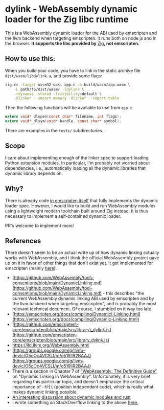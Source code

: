 # dylink \- WebAssembly dynamic loader for the Zig libc runtime

This is a WebAssembly dynamic loader for the ABI used by emscripten and the llvm backend when targeting emscripten.  It runs both on node.js and in the browser.   **It supports the libc provided by** [Zig](https://ziglang.org/)**, not emscripten.**

## How to use this:

When you build your code, you have to link in the static archive file `dist/wasm/libdylink.a`, and provide some flags:

```sh
zig cc -target wasm32-wasi app.c -o build/wasm/app.wasm \
    -L path/to/dist/wasm/ -ldylink \
    -rdynamic -shared -fvisibility=default \
    -Xlinker --import-memory -Xlinker --import-table
```

Then the following functions will be available to use from `app.c`:

```c
extern void* dlopen(const char* filename, int flags);
extern void* dlsym(void* handle, const char* symbol);
```

There are examples in the `tests/` subdirectories.

## Scope

I care about implementing enough of the linker spec to support loading Python extension modules.  In particular, I'm probably not worried about dependencies, i.e., automatically loading all the dynamic libraries that dynamic library depends on.

## Why?

There is already code [in emscripten
itself](https://github.com/emscripten-core/emscripten/blob/main/src/library_dylink.js)
that fully implements the dynamic loader spec. However, I would like to build
and run WebAssembly modules using a lightweight modern toolchain built around
Zig instead.  It is thus necessary to implement a self\-contained dynamic loader.

PR's welcome to implement more!

## References

There doesn't seem to be an actual write up of how dynamic linking actually works with WebAssembly, and I think the official WebAssembly project gave up on it in favor of other things that don't exist yet.   it got implemented for emscripten \(mainly [here](https://github.com/emscripten-core/emscripten/blob/main/src/library_dylink.js)\). 

- [https://github.com/WebAssembly/tool\-conventions/blob/main/DynamicLinking.md](https://github.com/WebAssembly/tool-conventions/blob/main/DynamicLinking.md)  \- this describes "the current WebAssembly dynamic linking ABI used by emscripten and by the llvm backend when targeting emscripten", and is probably the most relevant technical document.  Of course, I stumbled on it way too late.
- [https://emscripten.org/docs/compiling/Dynamic\-Linking.html](https://emscripten.org/docs/compiling/Dynamic-Linking.html) 
- [https://github.com/emscripten\-core/emscripten/blob/main/src/library\_dylink.js](https://github.com/emscripten-core/emscripten/blob/main/src/library_dylink.js) 
- https://lld.llvm.org/WebAssembly.html
- [https://groups.google.com/g/llvm\-dev/c/O5cOc4VCSLI/m/o519lIR2BAAJ](https://groups.google.com/g/llvm-dev/c/O5cOc4VCSLI/m/o519lIR2BAAJ)
- There is a section in Chapter 7 of ["WebAssembly: The Definitive Guide" ](https://www.oreilly.com/library/view/webassembly-the-definitive/9781492089834/)on "Dynamic Linking in WebAssembly". Unfortunately, it is very brief regarding this particular topic, and doesn't emphasize the critical importance of `-fPIC` \(position independent code\), which is really what makes dynamic linking possible.
- [An interesting discussion about dynamic modules and rust](https://github.com/rust-lang/rust/issues/60231)
- I wrote something on StackOverflow linking to the above [here.](https://stackoverflow.com/questions/71803962/is-it-possible-to-add-a-new-function-to-an-instantiated-webassembly-module/73212320#73212320) 

